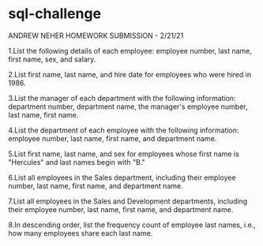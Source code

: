 # sql-challenge

ANDREW NEHER HOMEWORK SUBMISSION - 2/21/21

1.List the following details of each employee: employee number, last name, first name, sex, and salary.


2.List first name, last name, and hire date for employees who were hired in 1986.


3.List the manager of each department with the following information: department number, department name, the manager's employee number, last name, first name.


4.List the department of each employee with the following information: employee number, last name, first name, and department name.


5.List first name, last name, and sex for employees whose first name is "Hercules" and last names begin with "B."


6.List all employees in the Sales department, including their employee number, last name, first name, and department name.


7.List all employees in the Sales and Development departments, including their employee number, last name, first name, and department name.


8.In descending order, list the frequency count of employee last names, i.e., how many employees share each last name.
